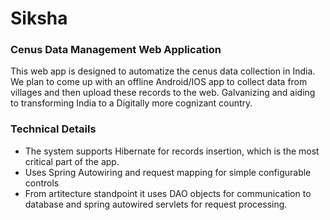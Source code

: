 Siksha
======

### Cenus Data Management Web Application
This web app is designed to automatize the cenus data collection in India. We plan to come up with an offline Android/IOS app to collect data from villages and then upload these records to the web. Galvanizing and aiding to transforming India to a Digitally more cognizant country.

### Technical Details
- The system supports Hibernate for records insertion, which is the most critical part of the app. 
- Uses Spring Autowiring and request mapping for simple configurable controls
- From artitecture standpoint it uses DAO objects for communication to database and spring autowired servlets for request processing.

